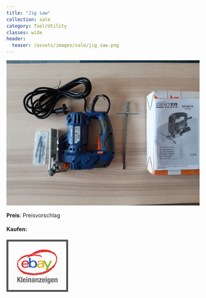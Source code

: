 ```yaml
---
title: "Jig saw"
collection: sale
category: Tool/Utility
classes: wide
header: 
  teaser: /assets/images/sale/jig_saw.png
---
```




<a href="">
  <img src="/assets/images/sale/jig_saw.png" alt="Jig saw">
</a>

**Preis**: Preisvorschlag


#### Kaufen:
<a href="">
  <img src="/assets/images/ebay.png" alt="Ebay Kleinanzeigen" style="border: 5px solid #555">
</a>

